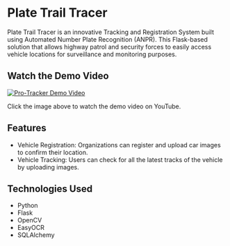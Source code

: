 # Plate Trail Tracer
Plate Trail Tracer is an innovative Tracking and Registration System built using Automated Number Plate Recognition (ANPR). This Flask-based solution that allows highway patrol and security forces to easily access vehicle locations for surveillance and monitoring purposes.

## Watch the Demo Video

[![Pro-Tracker Demo Video](https://user-images.githubusercontent.com/57464906/259199819-cc9420aa-8b5e-4846-8d65-4f297f144745.png)](https://www.youtube.com/watch?v=35CU3QihctY)

Click the image above to watch the demo video on YouTube.

## Features
- Vehicle Registration: Organizations can register and upload car images to confirm their location.
- Vehicle Tracking: Users can check for all the latest tracks of the vehicle by uploading images.

## Technologies Used
- Python
- Flask
- OpenCV
- EasyOCR
- SQLAlchemy
